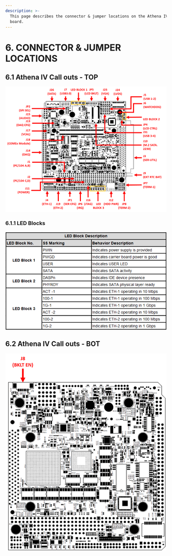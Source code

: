 ```yaml
---
description: >-
  This page describes the connector & jumper locations on the Athena IV base
  board.
---
```


# 6. CONNECTOR & JUMPER LOCATIONS

## 6.1 Athena IV Call outs - TOP

![Athena IV callouts - TOP](../../../.gitbook/assets/image%20%28246%29.png)

### 6.1.1 LED Blocks

![LED Blocks &amp; their description](../../../.gitbook/assets/image%20%28238%29.png)

## 6.2 Athena IV Call outs - BOT

![](../../../.gitbook/assets/image%20%28257%29.png)

